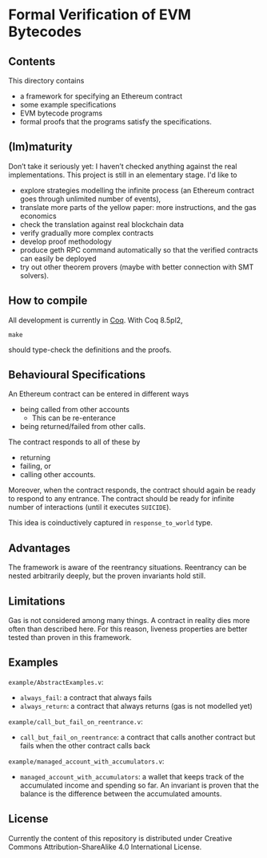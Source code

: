 # Formal Verification of EVM Bytecodes

## Contents
This directory contains
* a framework for specifying an Ethereum contract
* some example specifications
* EVM bytecode programs
* formal proofs that the programs satisfy the specifications.

## (Im)maturity
Don’t take it seriously yet: I haven’t checked anything
against the real implementations.
This project is still in an elementary stage.  I'd like to
* explore strategies modelling the infinite process
  (an Ethereum contract goes through unlimited number of events),
* translate more parts of the yellow paper: more instructions,
  and the gas economics
* check the translation against real blockchain data
* verify gradually more complex contracts
* develop proof methodology
* produce geth RPC command automatically so that the verified contracts can
  easily be deployed
* try out other theorem provers (maybe with better connection with SMT solvers).

## How to compile
All development is currently in [Coq](https://coq.inria.fr/).
With Coq 8.5pl2,
```
make
```
should type-check the definitions and the proofs.

## Behavioural Specifications

An Ethereum contract can be entered in different ways
* being called from other accounts
    * This can be re-enterance
* being returned/failed from other calls.

The contract responds to all of these by
* returning
* failing, or
* calling other accounts.

Moreover, when the contract responds, the contract should again be ready
to respond to any entrance.  The contract should be ready for infinite number
of interactions (until it executes `SUICIDE`).

This idea is coinductively captured in `response_to_world` type.

## Advantages

The framework is aware of the reentrancy situations.  Reentrancy can be nested arbitrarily deeply, but the proven invariants hold still.

## Limitations

Gas is not considered among many things.  A contract in reality dies more often than described here.  For this reason, liveness properties are better tested than proven in this framework.

## Examples

`example/AbstractExamples.v`:
* `always_fail`: a contract that always fails
* `always_return`: a contract that always returns (gas is not modelled yet)

`example/call_but_fail_on_reentrance.v`:
* `call_but_fail_on_reentrance`: a contract that calls another contract but fails when the other contract calls back

`example/managed_account_with_accumulators.v`:
* `managed_account_with_accumulators`: a wallet that keeps track of the accumulated income and spending so far.  An invariant is proven that the balance is the difference between the accumulated amounts.

## License

Currently the content of this repository is distributed under
Creative Commons Attribution-ShareAlike 4.0 International License.
